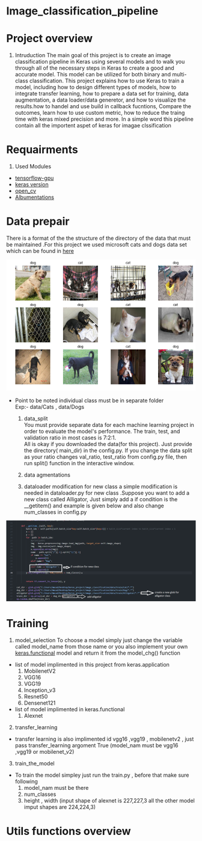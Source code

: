 # Image_classification_pipeline

# Project overview 
  1. Intruduction 
The main goal of this project is to create an image classification pipeline in Keras using several models and to walk you through all of the necessary steps in Keras to create a good and accurate model. This model can be utilized for both binary and multi-class classification. This project explains how to use Keras to train a model, including how to design different types of models, how to integrate transfer learning, how to prepare a data set for training, data augmentation, a data loader/data generetor, and how to visualize the results.how to handel and use build in callback fucntions, Compare the outcomes, learn how to use custom metric, how to reduce the traing time with keras mixed precision and more. In a simple word this pipeline contain all the importent aspet of keras for imagae clssification 


# Requairments 
 1. Used Modules 
  * [tensorflow-gpu](https://www.tensorflow.org/install/gpu)
  * [keras version](https://pypi.org/project/keras/)
  * [open_cv](https://pypi.org/project/opencv-python/)
  * [Albumentations](https://albumentations.ai/docs/getting_started/installation/)

# Data prepair 
There is a format of the the structure of the directory of the data that must be maintained .For this project we used microsoft cats and dogs data set which can be found in [here](https://www.microsoft.com/en-us/download/confirmation.aspx?id=54765)<br>
<p align="center"><img src="logs\dataset.png"\></p>

* Point to be noted individual class must be in separate folder <br>
Exp:-  data/Cats , data/Dogs 

  1. data_split  
You must provide separate data for each machine learning project in order to evaluate the model's performance. The train, test, and validation ratio in most cases is 7:2:1.<br>
All is okay if you downloaded the data(for this project). Just provide the directory( main_dir) in the config.py. If you change the data split as your ratio changes val_ratio, test_ratio from config.py file, then run split() function in the interactive window.
 
  2. data agmentations 

  3. dataloader modification for new class
a simple modification is needed in dataloader.py for new class .Suppose you want to add a new class called Alligator, Just simply add a if condition is the __getitem()
and example is given below and also change num_classes in config.py  <br>
<p align="center"><img src="Screenshot 2022-05-02 172152.png"\></p>


# Training 
  1. model_selection 
  To choose a model simply  just change the variable called model_name from those name or you also implement your own [keras.functional](https://keras.io/guides/functional_api/) model and return it from the model_chg() function 
  
   * list of model implimented in this project from keras.application 
      1. MobilenetV2
      2. VGG16 
      3. VGG19 
      4. Inception_v3
      5. Resnet50
      6. Densenet121<br>
  * list of model implimented in keras.functional 
     1. Alexnet
     
  2. transfer_learning
  * transfer learning is also implimented id vgg16 ,vgg19 , mobilenetv2 , just pass transfer_learning argoment True (model_nam must be vgg16 ,vgg19 or mobilenet_v2)
  
  3. train_the_model
 * To train the model simpley just run the train.py , before that make sure following 
   1. model_nam must be there 
   2. num_classes 
   3. height , width (input shape of alexnet is 227,227,3 all the other model imput shapes are 224,224,3)
   
# Utils functions overview 



